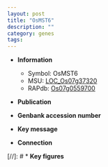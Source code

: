 ```yaml
---
layout: post
title: "OsMST6"
description: ""
category: genes
tags: 
---
```


* **Information**  
    + Symbol: OsMST6  
    + MSU: [LOC_Os07g37320](http://rice.uga.edu/cgi-bin/ORF_infopage.cgi?orf=LOC_Os07g37320)  
    + RAPdb: [Os07g0559700](http://rapdb.dna.affrc.go.jp/viewer/gbrowse_details/irgsp1?name=Os07g0559700)  

* **Publication**  

* **Genbank accession number**  

* **Key message**  

* **Connection**  

[//]: # * **Key figures**  


